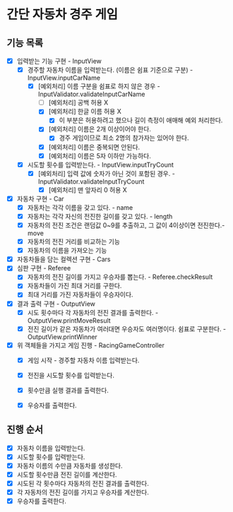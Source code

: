 # 간단 자동차 경주 게임

## 기능 목록
- [x] 입력받는 기능 구현 - InputView
  - [x] 경주할 자동차 이름을 입력받는다. (이름은 쉼표 기준으로 구분) - InputView.inputCarName
    - [x] [예외처리] 이름 구분을 쉼표로 하지 않은 경우 - InputValidator.validateInputCarName
      - [ ] [예외처리] 공백 허용 X
      - [x] [예외처리] 한글 이름 허용 X
        - [x] 이 부분은 허용하려고 했으나 길이 측정이 애매해 예외 처리한다.
      - [x] [예외처리] 이름은 2개 이상이어야 한다.
        - [x] 경주 게임이므로 최소 2명의 참가자는 있어야 한다.
      - [x] [예외처리] 이름은 중복되면 안된다.
      - [x] [예외처리] 이름은 5자 이하만 가능하다.
  - [x] 시도할 횟수를 입력받는다. - InputView.inputTryCount
    - [x] [예외처리] 입력 값에 숫자가 아닌 것이 포함된 경우. - InputValidator.validateInputTryCount
      - [x] [예외처리] 맨 앞자리 0 허용 X
- [x] 자동차 구현 - Car
  - [x] 자동차는 각각 이름을 갖고 있다. - name
  - [x] 자동차는 각각 자신의 전진한 길이를 갖고 있다. - length
  - [x] 자동차의 전진 조건은 랜덤값 0~9를 추출하고, 그 값이 4이상이면 전진한다.- move
  - [x] 자동차의 전진 거리를 비교하는 기능
  - [x] 자동차의 이름을 가져오는 기능
- [x] 자동차들을 담는 컬렉션 구현 - Cars
- [x] 심판 구현 - Referee
  - [x] 자동차의 전진 길이를 가지고 우승자를 뽑는다. - Referee.checkResult
  - [x] 자동차들이 가진 최대 거리를 구한다.
  - [x] 최대 거리를 가진 자동차들이 우승자이다.
- [x] 결과 출력 구현 - OutputView
  - [x] 시도 횟수마다 각 자동차의 전진 결과를 출력한다. - OutputView.printMoveResult
  - [x] 전진 길이가 같은 자동차가 여러대면 우승자도 여러명이다. 쉼표로 구분한다. - OutputView.printWinner
- [x] 위 객체들을 가지고 게임 진행 - RacingGameController
  - [x] 게임 시작 - 경주할 자동차 이름 입력받는다.
  - [x] 전진을 시도할 횟수를 입력받는다.
  - [x] 횟수만큼 실행 결과를 출력한다.
  - [x] 우승자를 출력한다.


## 진행 순서
- [x] 자동차 이름을 입력받는다.
- [x] 시도할 횟수를 입력받는다.
- [x] 자동차 이름의 수만큼 자동차를 생성한다.
- [x] 시도할 횟수만큼 전진 길이를 계산한다.
- [x] 시도된 각 횟수마다 자동차의 전진 결과를 출력한다.
- [x] 각 자동차의 전진 길이를 가지고 우승자를 계산한다.
- [x] 우승자를 출력한다.

